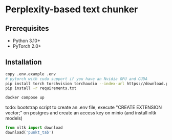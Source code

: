 # Perplexity-based text chunker

## Prerequisites

- Python 3.10+
- PyTorch 2.0+

## Installation
```sh
copy .env.example .env
# pytorch with cuda support if you have an Nvidia GPU and CUDA
pip install torch torchvision torchaudio --index-url https://download.pytorch.org/whl/cu121
pip install -r requirements.txt

docker compose up
```


todo: bootstrap script to сreate an .env file, execute "CREATE EXTENSION vector;" on postgres and create an access key on minio (and install nltk models)
```py
from nltk import download
download('punkt_tab')
```